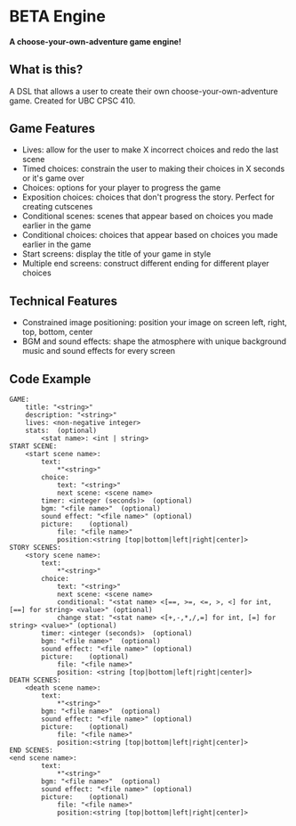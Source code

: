 # BETA Engine
#### A choose-your-own-adventure game engine!

## What is this?
A DSL that allows a user to create their own choose-your-own-adventure game. Created for UBC CPSC 410.

## Game Features
* Lives: allow for the user to make X incorrect choices and redo the last scene
* Timed choices: constrain the user to making their choices in X seconds or it's game over
* Choices: options for your player to progress the game
* Exposition choices: choices that don't progress the story. Perfect for creating cutscenes
* Conditional scenes: scenes that appear based on choices you made earlier in the game
* Conditional choices: choices that appear based on choices you made earlier in the game
* Start screens: display the title of your game in style
* Multiple end screens: construct different ending for different player choices

## Technical Features
* Constrained image positioning: position your image on screen left, right, top, bottom, center
* BGM and sound effects: shape the atmosphere with unique background music and sound effects for every screen

## Code Example
```
GAME:
	title: "<string>"
	description: "<string>"
	lives: <non-negative integer>
	stats:	(optional)
		<stat name>: <int | string>
START SCENE:
	<start scene name>:
		text:
			*"<string>"
		choice:
			text: "<string>"
			next scene: <scene name>
		timer: <integer (seconds)>	(optional)
		bgm: "<file name>"	(optional)
		sound effect: "<file name>"	(optional)
		picture:	(optional)
			file: "<file name>"
			position:<string [top|bottom|left|right|center]>
STORY SCENES:
	<story scene name>:
		text:
			*"<string>"
		choice:
			text: "<string>"
			next scene: <scene name>
			conditional: "<stat name> <[==, >=, <=, >, <] for int, [==] for string> <value>" (optional)
			change stat: "<stat name> <[+,-,*,/,=] for int, [=] for string> <value>" (optional)
		timer: <integer (seconds)>	(optional)
		bgm: "<file name>"	(optional)
		sound effect: "<file name>"	(optional)
		picture:	(optional)
			file: "<file name>"
			position: <string [top|bottom|left|right|center]>
DEATH SCENES:
	<death scene name>:
		text:
			*"<string>"
		bgm: "<file name>"	(optional)
		sound effect: "<file name>"	(optional)
		picture:	(optional)
			file: "<file name>"
			position:<string [top|bottom|left|right|center]>
END SCENES:
<end scene name>:
		text:
			*"<string>"
		bgm: "<file name>"	(optional)
		sound effect: "<file name>"	(optional)
		picture:	(optional)
			file: "<file name>"
			position:<string [top|bottom|left|right|center]>
```